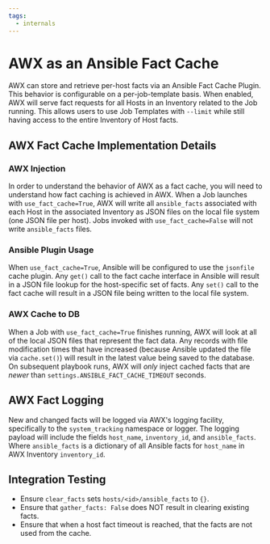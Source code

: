 ```yaml
---
tags:
  - internals
---
```

# AWX as an Ansible Fact Cache

AWX can store and retrieve per-host facts via an Ansible Fact Cache Plugin.
This behavior is configurable on a per-job-template basis. When enabled, AWX
will serve fact requests for all Hosts in an Inventory related to the Job
running. This allows users to use Job Templates with `--limit` while still
having access to the entire Inventory of Host facts.

## AWX Fact Cache Implementation Details
### AWX Injection
In order to understand the behavior of AWX as a fact cache, you will need to
understand how fact caching is achieved in AWX. When a Job launches with
`use_fact_cache=True`, AWX will write all `ansible_facts` associated with
each Host in the associated Inventory as JSON files on the local file system
(one JSON file per host).  Jobs invoked with `use_fact_cache=False` will not
write `ansible_facts` files.

### Ansible Plugin Usage
When `use_fact_cache=True`, Ansible will be configured to use the `jsonfile`
cache plugin.  Any `get()` call to the fact cache interface in Ansible will
result in a JSON file lookup for the host-specific set of facts. Any `set()`
call to the fact cache will result in a JSON file being written to the local
file system.

### AWX Cache to DB
When a Job with `use_fact_cache=True` finishes running, AWX will look at all
of the local JSON files that represent the fact data.  Any records with file
modification times that have increased (because Ansible updated the file via
`cache.set()`) will result in the latest value being saved to the database.  On
subsequent playbook runs, AWX will _only_ inject cached facts that are _newer_
than `settings.ANSIBLE_FACT_CACHE_TIMEOUT` seconds.

## AWX Fact Logging
New and changed facts will be logged via AWX's logging facility, specifically
to the `system_tracking` namespace or logger. The logging payload will include
the fields `host_name`, `inventory_id`, and `ansible_facts`. Where
`ansible_facts` is a dictionary of all Ansible facts for `host_name` in AWX
Inventory `inventory_id`.

## Integration Testing
* Ensure `clear_facts` sets `hosts/<id>/ansible_facts` to `{}`.
* Ensure that `gather_facts: False` does NOT result in clearing existing facts.
* Ensure that when a host fact timeout is reached, that the facts are not used from the cache.
